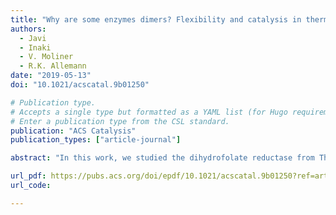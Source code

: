 ```yaml
---
title: "Why are some enzymes dimers? Flexibility and catalysis in thermotoga maritima dihydrofolate reductase"
authors:
  - Javi
  - Inaki
  - V. Moliner
  - R.K. Allemann
date: "2019-05-13"
doi: "10.1021/acscatal.9b01250"

# Publication type.
# Accepts a single type but formatted as a YAML list (for Hugo requirements).
# Enter a publication type from the CSL standard.
publication: "ACS Catalysis"
publication_types: ["article-journal"]

abstract: "In this work, we studied the dihydrofolate reductase from Thermotoga maritima (TmDHFR), a dimeric thermophilic enzyme that catalyzes the hydride transfer from the cofactor NADPH to dihydrofolate with lower efficiency compared to other DHFR enzymes, such as the mesophilic analogue Escherichia coli DHFR (EcDHFR). Using QM/MM potentials, we analyzed the reduced catalytic efficiency of TmDHFR and demonstrated that it is likely due to differences in the amino acid sequence that stabilize the M20 loop in an open conformation. This conformation prevents the formation of specific interactions in the transition state and increases the number of water molecules in the active site. Furthermore, we provided evidence that dimerization offers two advantages to the thermophilic enzyme: it protects its structure against denaturation by reducing thermal fluctuations and results in a less negative activation entropy, mitigating the increase in activation free energy with temperature. Our molecular interpretation was confirmed by analyzing the temperature dependence of enzyme kinetic isotope effects in different DHFR enzymes."

url_pdf: https://pubs.acs.org/doi/epdf/10.1021/acscatal.9b01250?ref=article_openPDF
url_code: 

---
```

